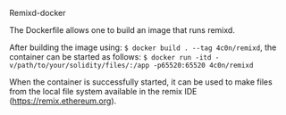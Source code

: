 Remixd-docker

The Dockerfile allows one to build an image that runs remixd.

After building the image using: 
`$ docker build . --tag 4c0n/remixd`,
the container can be started as follows: 
`$ docker run -itd -v/path/to/your/solidity/files/:/app -p65520:65520 4c0n/remixd`

When the container is successfully started, it can be used to make files from the local file system available
in the remix IDE (https://remix.ethereum.org).
